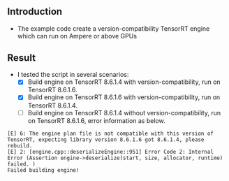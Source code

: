 #

## Introduction

+ The example code create a version-compatibility TensorRT engine which can run on Ampere or above GPUs

## Result

+ I tested the script in several scenarios:
  + [x] Build engine on TensorRT 8.6.1.4 with    version-compatibility, run on TensorRT 8.6.1.6.
  + [x] Build engine on TensorRT 8.6.1.6 with    version-compatibility, run on TensorRT 8.6.1.4.
  + [ ] Build engine on TensorRT 8.6.1.4 without version-compatibility, run on TensorRT 8.6.1.6, error information as below.

```text
[E] 6: The engine plan file is not compatible with this version of TensorRT, expecting library version 8.6.1.6 got 8.6.1.4, please rebuild.
[E] 2: [engine.cpp::deserializeEngine::951] Error Code 2: Internal Error (Assertion engine->deserialize(start, size, allocator, runtime) failed. )
Failed building engine!
```
